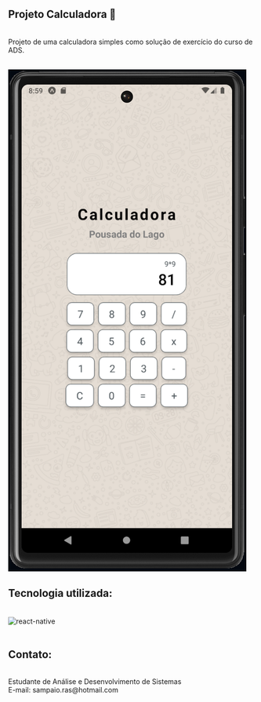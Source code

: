 ## Projeto Calculadora 👋
<br/>
Projeto de uma calculadora simples como solução de exercício do curso de ADS.
<br/>

<br/>

![Imagem da tela principal da Calculadora](Calculadora.PNG)


## Tecnologia utilizada:

<div style="display: inline_block"><br/>

<img align="center" alt="react-native" src="https://img.shields.io/badge/React_Native-20232A?style=for-the-badge&logo=react&logoColor=61DAFB"/>

</div><br/>

## Contato:
<br/>
Estudante de Análise e Desenvolvimento de Sistemas

<br/>
E-mail: sampaio.ras@hotmail.com
